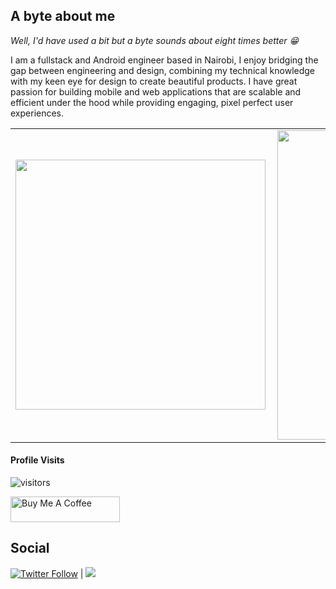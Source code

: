  ## A byte about me
*Well, I'd have used a bit but a byte sounds about eight times better :grin:*

I am a fullstack and Android engineer based in Nairobi, I enjoy bridging the gap between engineering and design, combining my technical knowledge with my keen eye for design to create beautiful products. I have great passion for building mobile and web applications that are scalable and efficient under the hood while providing engaging, pixel perfect user experiences.
<center>
<table>
  <tr>
      <td><img width="400px" align="left" src="https://github-readme-stats.vercel.app/api/top-langs/?username=Denis-leparteleg&hide=html&layout=compact" /></td>
      <td><img width="495px" align="left" src="https://github-readme-stats.vercel.app/api?username=Denis-leparteleg&theme=default" /></td>
  </tr>   
</table>
</center>

#### Profile Visits 

![visitors](https://visitor-badge.glitch.me/badge?page_id=Denis-leparteleg.)

<a href="https://www.buymeacoffee.com/denisleparteleg" target="_blank"><img src="https://cdn.buymeacoffee.com/buttons/v2/default-yellow.png" alt="Buy Me A Coffee" style="height: 41px !important;width: 175px !important;" ></a>


## Social
[![Twitter Follow](https://img.shields.io/twitter/follow/denisleparteleg.svg?style=social)](https://twitter.com/denisleparteleg)
 |
 <a class="header-badge" target="_blank" href="https://ke.linkedin.com/in/denis-leparteleg-a47410117">
  <img src="https://img.shields.io/badge/style--5eba00.svg?label=LinkedIn&logo=linkedin&style=social">
  </a>
